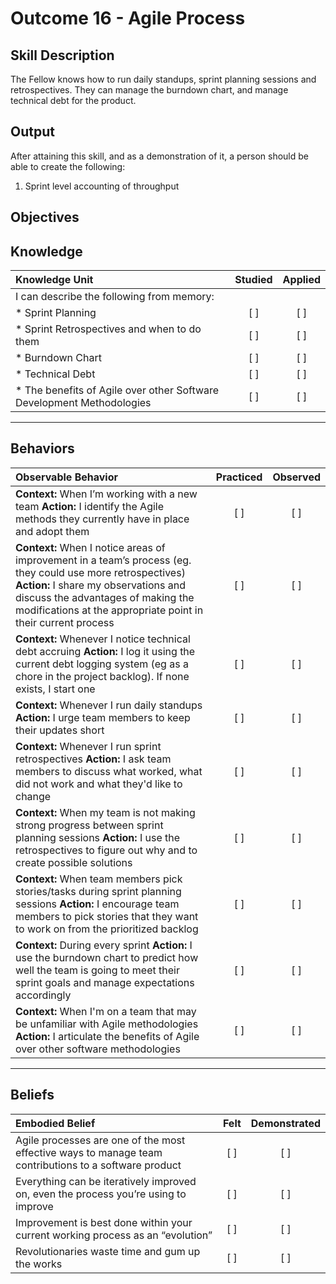 # Outcome 16 - Agile Process

**Skill Description**
----------
The Fellow knows how to run daily standups, sprint planning sessions and retrospectives. They can manage the burndown chart, and manage technical debt for the product.

**Output**
----------
After attaining this skill, and as a demonstration of it, a person should be able to create the following:

1. Sprint level accounting of throughput


**Objectives**
----------
## **Knowledge**


| Knowledge Unit   |      Studied      | Applied |
|:-------------|:------------------:|:--------:|
| I can describe the following from memory: | | |
| * Sprint Planning | [ ] | [ ]  |
| * Sprint Retrospectives and when to do them     | [ ] | [ ]  |
| * Burndown Chart      | [ ] | [ ]  |
| * Technical Debt     | [ ] | [ ]  |
| * The benefits of Agile over other Software Development Methodologies    | [ ] | [ ]  |

----------


## **Behaviors**

| Observable Behavior   |      Practiced      | Observed |
|:-------------|:------------------:|:--------:|
| **Context:** When I’m working with a new team **Action:** I identify the Agile methods they currently have in place and adopt them | [ ] | [ ]  |
| **Context:** When I notice areas of improvement in a team’s process (eg. they could use more retrospectives) **Action:** I share my observations and discuss the advantages of making the modifications at the appropriate point in their current process |   [ ]   |   [ ]  |
| **Context:** Whenever I notice technical debt accruing **Action:** I log it using the current debt logging system (eg as a chore in the project backlog). If none exists, I start one | [ ] |    [ ] |
| **Context:** Whenever I run daily standups **Action:** I urge team members to keep their updates short | [ ] |    [ ] |
| **Context:** Whenever I run sprint retrospectives **Action:** I ask team members to discuss what worked, what did not work and what they'd like to change | [ ] |    [ ] |
| **Context:** When my team is not making strong progress between sprint planning sessions **Action:** I use the retrospectives to figure out why and to create possible solutions | [ ] |    [ ] |
| **Context:** When team members pick stories/tasks during sprint planning sessions **Action:** I encourage team members to pick stories that they want to work on from the prioritized backlog | [ ] |    [ ] |
| **Context:** During every sprint **Action:** I use the burndown chart to predict how well the team is going to meet their sprint goals and manage expectations accordingly  | [ ] |    [ ] |
| **Context:** When I'm on a team that may be unfamiliar with Agile methodologies **Action:** I articulate the benefits of Agile over other software methodologies  | [ ] |    [ ] |


----------


## **Beliefs**


| Embodied Belief   |      Felt      | Demonstrated |
|:-------------|:------------------:|:--------:|
| Agile processes are one of the most effective ways to manage team contributions to a software product | [ ] | [ ]  |
| Everything can be iteratively improved on, even the process you’re using to improve  | [ ] | [ ]  |
| Improvement is best done within your current working process as an “evolution”   | [ ] | [ ]  |
| Revolutionaries waste time and gum up the works  | [ ] | [ ]  |
